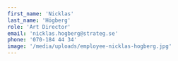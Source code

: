 ```yaml
---
first_name: 'Nicklas'
last_name: 'Högberg'
role: 'Art Director'
email: 'nicklas.hogberg@strateg.se'
phone: '070-184 44 34'
image: '/media/uploads/employee-nicklas-hogberg.jpg'
---
```

